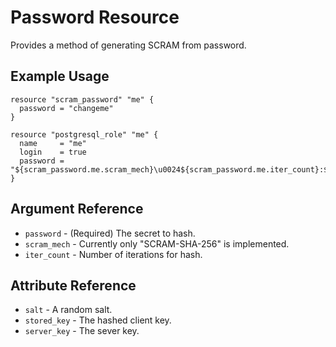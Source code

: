 # Password Resource

Provides a method of generating SCRAM from password.



## Example Usage

```hcl
resource "scram_password" "me" {
  password = "changeme"
}

resource "postgresql_role" "me" {
  name     = "me"
  login    = true
  password = "${scram_password.me.scram_mech}\u0024${scram_password.me.iter_count}:${scram_password.me.salt}\u0024${scram_password.me.stored_key}:${scram_password.me.server_key}"
}
```

## Argument Reference

* `password` - (Required) The secret to hash.
* `scram_mech` - Currently only "SCRAM-SHA-256" is implemented.
* `iter_count` - Number of iterations for hash.

## Attribute Reference

* `salt` - A random salt.
* `stored_key` - The hashed client key.
* `server_key` - The sever key.
